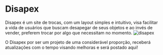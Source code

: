 # Disapex
  Disapex é um site de trocas, com um layout simples e intuitivo, visa facilitar a vida de usuários que buscam desapegar de seus objetos e ao invés de vender, preferem trocar por algo que necessitam no momento.
  ![disapex](https://user-images.githubusercontent.com/95533385/165973267-11d8003d-3ec5-4022-bfaf-bd343b8265c4.png)
  
  O Disapex por ser um projeto de uma considerável proporção, receberá atualizações com o tempo visando melhoras e será postado aqui!
